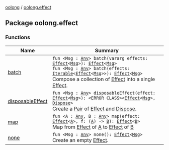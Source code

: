 [oolong](../index.md) / [oolong.effect](./index.md)

## Package oolong.effect

### Functions

| Name | Summary |
|---|---|
| [batch](batch.md) | `fun <Msg : `[`Any`](https://kotlinlang.org/api/latest/jvm/stdlib/kotlin/-any/index.html)`> batch(vararg effects: `[`Effect`](../oolong/-effect.md)`<`[`Msg`](batch.md#Msg)`>): `[`Effect`](../oolong/-effect.md)`<`[`Msg`](batch.md#Msg)`>`<br>`fun <Msg : `[`Any`](https://kotlinlang.org/api/latest/jvm/stdlib/kotlin/-any/index.html)`> batch(effects: `[`Iterable`](https://kotlinlang.org/api/latest/jvm/stdlib/kotlin.collections/-iterable/index.html)`<`[`Effect`](../oolong/-effect.md)`<`[`Msg`](batch.md#Msg)`>>): `[`Effect`](../oolong/-effect.md)`<`[`Msg`](batch.md#Msg)`>`<br>Compose a collection of [Effect](../oolong/-effect.md) into a single [Effect](../oolong/-effect.md). |
| [disposableEffect](disposable-effect.md) | `fun <Msg : `[`Any`](https://kotlinlang.org/api/latest/jvm/stdlib/kotlin/-any/index.html)`> disposableEffect(effect: `[`Effect`](../oolong/-effect.md)`<`[`Msg`](disposable-effect.md#Msg)`>): <ERROR CLASS><`[`Effect`](../oolong/-effect.md)`<`[`Msg`](disposable-effect.md#Msg)`>, `[`Dispose`](../oolong/-dispose.md)`>`<br>Create a [Pair](#) of [Effect](../oolong/-effect.md) and [Dispose](../oolong/-dispose.md). |
| [map](map.md) | `fun <A : `[`Any`](https://kotlinlang.org/api/latest/jvm/stdlib/kotlin/-any/index.html)`, B : `[`Any`](https://kotlinlang.org/api/latest/jvm/stdlib/kotlin/-any/index.html)`> map(effect: `[`Effect`](../oolong/-effect.md)`<`[`A`](map.md#A)`>, f: (`[`A`](map.md#A)`) -> `[`B`](map.md#B)`): `[`Effect`](../oolong/-effect.md)`<`[`B`](map.md#B)`>`<br>Map from [Effect](../oolong/-effect.md) of [A](map.md#A) to [Effect](../oolong/-effect.md) of [B](map.md#B) |
| [none](none.md) | `fun <Msg : `[`Any`](https://kotlinlang.org/api/latest/jvm/stdlib/kotlin/-any/index.html)`> none(): `[`Effect`](../oolong/-effect.md)`<`[`Msg`](none.md#Msg)`>`<br>Create an empty [Effect](../oolong/-effect.md). |
